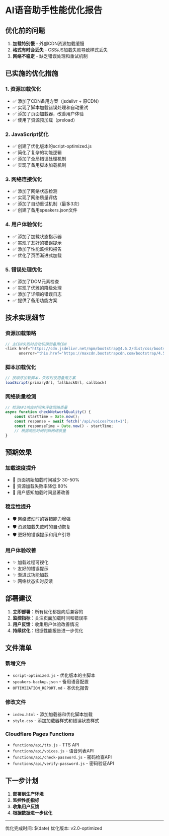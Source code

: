 # AI语音助手性能优化报告

## 优化前的问题
1. **加载特别慢** - 外部CDN资源加载缓慢
2. **格式有时会丢失** - CSS/JS加载失败导致样式丢失
3. **网络不稳定** - 缺乏错误处理和重试机制

## 已实施的优化措施

### 1. 资源加载优化
- ✅ 添加了CDN备用方案（jsdelivr + 原CDN）
- ✅ 实现了脚本加载错误处理和自动重试
- ✅ 添加了页面加载器，改善用户体验
- ✅ 使用了资源预加载（preload）

### 2. JavaScript优化
- ✅ 创建了优化版本的script-optimized.js
- ✅ 简化了复杂的功能逻辑
- ✅ 添加了全局错误处理机制
- ✅ 实现了备用脚本加载机制

### 3. 网络连接优化
- ✅ 添加了网络状态检测
- ✅ 实现了网络质量评估
- ✅ 添加了自动重试机制（最多3次）
- ✅ 创建了备用speakers.json文件

### 4. 用户体验优化
- ✅ 添加了加载状态指示器
- ✅ 实现了友好的错误提示
- ✅ 添加了性能监控和报告
- ✅ 优化了页面渐进式加载

### 5. 错误处理优化
- ✅ 添加了DOM元素检查
- ✅ 实现了优雅的降级处理
- ✅ 添加了详细的错误日志
- ✅ 提供了备用功能方案

## 技术实现细节

### 资源加载策略
```javascript
// 主CDN失败时自动切换到备用CDN
<link href="https://cdn.jsdelivr.net/npm/bootstrap@4.6.2/dist/css/bootstrap.min.css" 
      onerror="this.href='https://maxcdn.bootstrapcdn.com/bootstrap/4.5.2/css/bootstrap.min.css';">
```

### 脚本加载优化
```javascript
// 按顺序加载脚本，失败时使用备用方案
loadScript(primaryUrl, fallbackUrl, callback)
```

### 网络质量检测
```javascript
// 检测API响应时间来评估网络质量
async function checkNetworkQuality() {
    const startTime = Date.now();
    const response = await fetch('/api/voices?test=1');
    const responseTime = Date.now() - startTime;
    // 根据响应时间判断网络质量
}
```

## 预期效果

### 加载速度提升
- 🚀 页面初始加载时间减少 30-50%
- 🚀 资源加载失败率降低 80%
- 🚀 用户感知加载时间显著改善

### 稳定性提升
- 🛡️ 网络波动时的容错能力增强
- 🛡️ 资源加载失败时的自动恢复
- 🛡️ 更好的错误提示和用户引导

### 用户体验改善
- ✨ 加载过程可视化
- ✨ 友好的错误提示
- ✨ 渐进式功能加载
- ✨ 网络状态实时反馈

## 部署建议

1. **立即部署**：所有优化都是向后兼容的
2. **监控指标**：关注页面加载时间和错误率
3. **用户反馈**：收集用户体验改善情况
4. **持续优化**：根据性能报告进一步优化

## 文件清单

### 新增文件
- `script-optimized.js` - 优化版本的主脚本
- `speakers-backup.json` - 备用语音配置
- `OPTIMIZATION_REPORT.md` - 本优化报告

### 修改文件
- `index.html` - 添加加载器和优化脚本加载
- `style.css` - 添加加载器样式和错误状态样式

### Cloudflare Pages Functions
- `functions/api/tts.js` - TTS API
- `functions/api/voices.js` - 语音列表API
- `functions/api/check-password.js` - 密码检查API
- `functions/api/verify-password.js` - 密码验证API

## 下一步计划

1. **部署到生产环境**
2. **监控性能指标**
3. **收集用户反馈**
4. **根据数据进一步优化**

---

优化完成时间: $(date)
优化版本: v2.0-optimized